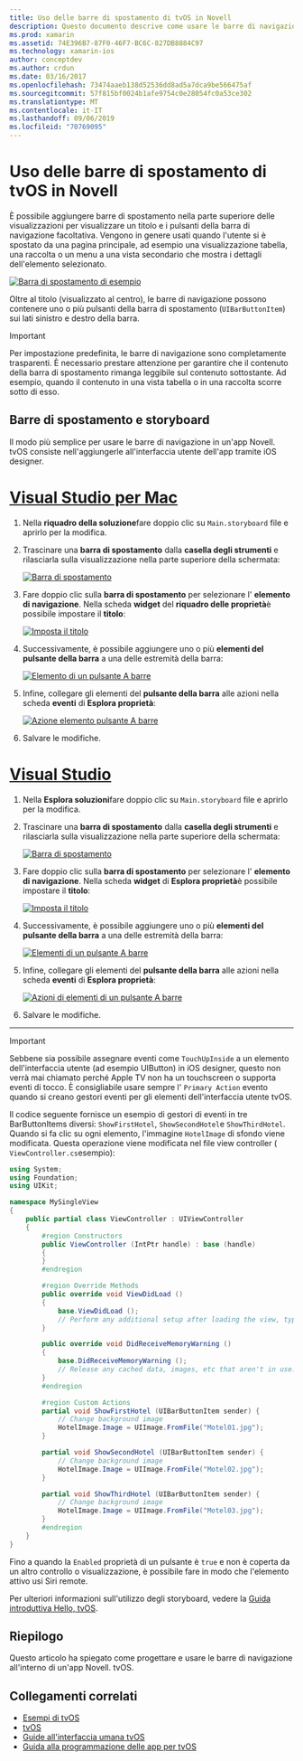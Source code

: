 ```yaml
---
title: Uso delle barre di spostamento di tvOS in Novell
description: Questo documento descrive come usare le barre di navigazione in un'app tvOS compilata con Novell. Viene illustrata la configurazione delle barre di spostamento in uno storyboard e la risposta agli eventi da questi pulsanti.
ms.prod: xamarin
ms.assetid: 74E396B7-87F0-46F7-BC6C-827DB8884C97
ms.technology: xamarin-ios
author: conceptdev
ms.author: crdun
ms.date: 03/16/2017
ms.openlocfilehash: 73474aaeb138d52536dd8ad5a7dca9be566475af
ms.sourcegitcommit: 57f815bf0024b1afe9754c0e28054fc0a53ce302
ms.translationtype: MT
ms.contentlocale: it-IT
ms.lasthandoff: 09/06/2019
ms.locfileid: "70769095"
---
```

# <a name="working-with-tvos-navigation-bars-in-xamarin"></a>Uso delle barre di spostamento di tvOS in Novell

È possibile aggiungere barre di spostamento nella parte superiore delle visualizzazioni per visualizzare un titolo e i pulsanti della barra di navigazione facoltativa. Vengono in genere usati quando l'utente si è spostato da una pagina principale, ad esempio una visualizzazione tabella, una raccolta o un menu a una vista secondario che mostra i dettagli dell'elemento selezionato.

[![](navigation-bars-images/navbar01.png "Barra di spostamento di esempio")](navigation-bars-images/navbar01.png#lightbox)

Oltre al titolo (visualizzato al centro), le barre di navigazione possono contenere uno o più pulsanti della barra di spostamento (`UIBarButtonItem`) sui lati sinistro e destro della barra.

> [!IMPORTANT]
> Per impostazione predefinita, le barre di navigazione sono completamente trasparenti. È necessario prestare attenzione per garantire che il contenuto della barra di spostamento rimanga leggibile sul contenuto sottostante. Ad esempio, quando il contenuto in una vista tabella o in una raccolta scorre sotto di esso.

<a name="Navigation-Bars-and-Storyboards" />

## <a name="navigation-bars-and-storyboards"></a>Barre di spostamento e storyboard

Il modo più semplice per usare le barre di navigazione in un'app Novell. tvOS consiste nell'aggiungerle all'interfaccia utente dell'app tramite iOS designer.

# <a name="visual-studio-for-mactabmacos"></a>[Visual Studio per Mac](#tab/macos)

1. Nella **riquadro della soluzione**fare doppio clic su `Main.storyboard` file e aprirlo per la modifica.
1. Trascinare una **barra di spostamento** dalla **casella degli strumenti** e rilasciarla sulla visualizzazione nella parte superiore della schermata:

    [![](navigation-bars-images/navbar02.png "Barra di spostamento")](navigation-bars-images/navbar02.png#lightbox)
1. Fare doppio clic sulla **barra di spostamento** per selezionare l' **elemento di navigazione**. Nella scheda **widget** del **riquadro delle proprietà**è possibile impostare il **titolo**:

    [![](navigation-bars-images/navbar03.png "Imposta il titolo")](navigation-bars-images/navbar03.png#lightbox)
1. Successivamente, è possibile aggiungere uno o più **elementi del pulsante della barra** a una delle estremità della barra:

    [![](navigation-bars-images/navbar04.png "Elemento di un pulsante A barre")](navigation-bars-images/navbar04.png#lightbox)
1. Infine, collegare gli elementi del **pulsante della barra** alle azioni nella scheda **eventi** di **Esplora proprietà**:

    [![](navigation-bars-images/navbar05.png "Azione elemento pulsante A barre")](navigation-bars-images/navbar05.png#lightbox)
1. Salvare le modifiche.

# <a name="visual-studiotabwindows"></a>[Visual Studio](#tab/windows)

1. Nella **Esplora soluzioni**fare doppio clic su `Main.storyboard` file e aprirlo per la modifica.
1. Trascinare una **barra di spostamento** dalla **casella degli strumenti** e rilasciarla sulla visualizzazione nella parte superiore della schermata:

    [![](navigation-bars-images/navbar02-vs.png "Barra di spostamento")](navigation-bars-images/navbar02-vs.png#lightbox)
1. Fare doppio clic sulla **barra di spostamento** per selezionare l' **elemento di navigazione**. Nella scheda **widget** di **Esplora proprietà**è possibile impostare il **titolo**:

    [![](navigation-bars-images/navbar03-vs.png "Imposta il titolo")](navigation-bars-images/navbar03-vs.png#lightbox)
1. Successivamente, è possibile aggiungere uno o più **elementi del pulsante della barra** a una delle estremità della barra:

    [![](navigation-bars-images/navbar04-vs.png "Elementi di un pulsante A barre")](navigation-bars-images/navbar04-vs.png#lightbox)
1. Infine, collegare gli elementi del **pulsante della barra** alle azioni nella scheda **eventi** di **Esplora proprietà**:

    [![](navigation-bars-images/navbar05-vs.png "Azioni di elementi di un pulsante A barre")](navigation-bars-images/navbar05-vs.png#lightbox)
1. Salvare le modifiche.

-----

> [!IMPORTANT]
> Sebbene sia possibile assegnare eventi come `TouchUpInside` a un elemento dell'interfaccia utente (ad esempio UIButton) in iOS designer, questo non verrà mai chiamato perché Apple TV non ha un touchscreen o supporta eventi di tocco. È consigliabile usare sempre l' `Primary Action` evento quando si creano gestori eventi per gli elementi dell'interfaccia utente tvOS.

Il codice seguente fornisce un esempio di gestori di eventi in tre BarButtonItems diversi: `ShowFirstHotel`, `ShowSecondHotel`e `ShowThirdHotel`. Quando si fa clic su ogni elemento, l'immagine `HotelImage` di sfondo viene modificata. Questa operazione viene modificata nel file view controller ( `ViewController.cs`esempio):

```csharp
using System;
using Foundation;
using UIKit;

namespace MySingleView
{
    public partial class ViewController : UIViewController
    {
        #region Constructors
        public ViewController (IntPtr handle) : base (handle)
        {
        }
        #endregion

        #region Override Methods
        public override void ViewDidLoad ()
        {
            base.ViewDidLoad ();
            // Perform any additional setup after loading the view, typically from a nib.
        }

        public override void DidReceiveMemoryWarning ()
        {
            base.DidReceiveMemoryWarning ();
            // Release any cached data, images, etc that aren't in use.
        }
        #endregion

        #region Custom Actions
        partial void ShowFirstHotel (UIBarButtonItem sender) {
            // Change background image
            HotelImage.Image = UIImage.FromFile("Motel01.jpg");
        }

        partial void ShowSecondHotel (UIBarButtonItem sender) {
            // Change background image
            HotelImage.Image = UIImage.FromFile("Motel02.jpg");
        }

        partial void ShowThirdHotel (UIBarButtonItem sender) {
            // Change background image
            HotelImage.Image = UIImage.FromFile("Motel03.jpg");
        }
        #endregion
    }
}
```

Fino a quando la `Enabled` proprietà di un pulsante è `true` e non è coperta da un altro controllo o visualizzazione, è possibile fare in modo che l'elemento attivo usi Siri remote.

Per ulteriori informazioni sull'utilizzo degli storyboard, vedere la [Guida introduttiva Hello, tvOS](~/ios/tvos/get-started/hello-tvos.md).

<a name="Summary" />

## <a name="summary"></a>Riepilogo

Questo articolo ha spiegato come progettare e usare le barre di navigazione all'interno di un'app Novell. tvOS.

## <a name="related-links"></a>Collegamenti correlati

- [Esempi di tvOS](https://docs.microsoft.com/samples/browse/?products=xamarin&term=Xamarin.iOS+tvOS)
- [tvOS](https://developer.apple.com/tvos/)
- [Guide all'interfaccia umana tvOS](https://developer.apple.com/tvos/human-interface-guidelines/)
- [Guida alla programmazione delle app per tvOS](https://developer.apple.com/library/prerelease/tvos/documentation/General/Conceptual/AppleTV_PG/)
